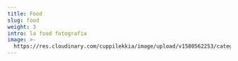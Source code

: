 ```yaml
---
title: Food
slug: food
weight: 3
intro: la food fotografia
image: >-
  https://res.cloudinary.com/cuppilekkia/image/upload/v1580562253/categorie/portrait_3x4_fhk1qz.jpg
---
```


